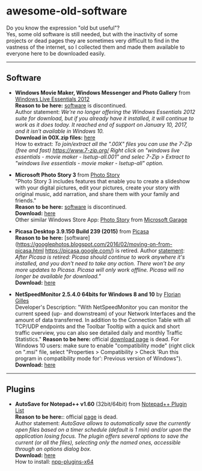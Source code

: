 # awesome-old-software
Do you know the expression "old but useful"?  
Yes, some old software is still needed, but with the inactivity of some projects or dead pages they are sometimes very difficult to find in the vastness of the internet, so I collected them and made them available to everyone here to be downloaded easily.

---
## Software
- **Windows Movie Maker, Windows Messenger and Photo Gallery** from [Windows Live Essentials 2012](https://support.microsoft.com/en-us/windows/windows-essentials-2707b879-5004-4349-c4a4-e5900945f2a9)  
**Reason to be here:** [software](https://support.microsoft.com/en-us/windows/windows-essentials-2707b879-5004-4349-c4a4-e5900945f2a9) is discontinued.  
Author statement: *We're no longer offering the Windows Essentials 2012 suite for download, but if you already have it installed, it will continue to work as it does today. It reached end of support on January 10, 2017, and it isn't available in Windows 10.*  
**Download in 00X.zip files:** [here](https://github.com/vrravalos/awesome-old-software/tree/main/WindowsLiveEssentials-ZipToJoin)  
How to extract: *To join/extract all the ".00X" files you can use the 7-Zip (free and fast) https://www.7-zip.org/
Right click on "windows live essentials - movie maker - lsetup-all.001" and selec 7-Zip > Extract to "windows live essentials - movie maker - lsetup-all" option.*

- **Microsoft Photo Story 3** from [Photo Story](https://en.wikipedia.org/wiki/Photo_Story)  
"Photo Story 3 includes features that enable you to create a slideshow with your digital pictures, edit your pictures, create your story with original music, add narration, and share them with your family and friends."  
**Reason to be here:** [software](https://en.wikipedia.org/wiki/Photo_Story) is discontinued.  
**Download:** [here](https://github.com/vrravalos/awesome-old-software/blob/main/download/PhotoStory3.msi)  
Other similar Windows Store App: [Photo Story](https://www.microsoft.com/en-us/p/photo-story/9nblggh1z351?activetab=pivot:overviewtab) from [Microsoft Garage](https://www.microsoft.com/en-us/garage/)  


- **Picasa Desktop 3.9.150 Build 239 (2015)** from [Picasa](https://picasa.google.com/)  
**Reason to be here:** [software](https://googlephotos.blogspot.com/2016/02/moving-on-from-picasa.html https://picasa.google.com/) is retired.
Author [statement](https://support.google.com/picasa/answer/6383491?hl=en): *After Picasa is retired: Picasa should continue to work anywhere it's installed, and you don't need to take any action. There won't be any more updates to Picasa. Picasa will only work offline. Picasa will no longer be available for download."*  
**Download:** [here](https://github.com/vrravalos/awesome-old-software/blob/main/download/picasa39-setup.exe)  

- **NetSpeedMonitor 2.5.4.0 64bits for Windows 8 and 10** by [Florian Gilles](http://www.floriangilles.com/)  
Developer's Description: "With NetSpeedMonitor you can monitor the current speed (up- and downstream) of your Network Interfaces and the amount of data transferred. In addition to the Connection Table with all TCP/UDP endpoints and the Toolbar Tooltip with a quick and short traffic overview, you can also see detailed daily and monthly Traffic Statistics."
**Reason to be here:** official [download page](http://www.floriangilles.com/) is dead. 
For Windows 10 users: make sure to enable "compatibility mode" (right click on ".msi" file, select "Properties > Compatibility > Check 'Run this program in compatibility mode for': Previous version of Windows").
**Download:** [here](https://github.com/vrravalos/awesome-old-software/blob/main/download/netspeedmonitor_2_5_4_0_x64_setup.msi)  

---
## Plugins

- **AutoSave for Notepad++ v1.60** (32bit/64bit) from [Notepad++ Plugin List](https://github.com/notepad-plus-plus/nppPluginList)  
**Reason to be here:**: official [page](https://sites.google.com/site/fstellari/nppplugins) is dead.  
Author statement: *AutoSave allows to automatically save the currently open files based on a timer schedule (default is 1 min) and/or upon the application losing focus. The plugin offers several options to save the current (or all the files), selecting only the named ones, accessible through an options dialog box.*  
**Download:** [here](https://github.com/vrravalos/awesome-old-software/blob/main/download/AutoSave_dll_1v60.zip)  
How to install: [npp-plugins-x64](https://github.com/bruderstein/npp-plugins-x64)  
